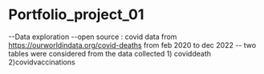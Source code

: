 # Portfolio_project_01
--Data exploration
--open source : covid data from https://ourworldindata.org/covid-deaths from feb 2020 to dec 2022
-- two tables were considered from the data collected 1) coviddeath 2)covidvaccinations
